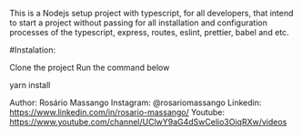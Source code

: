 This is a Nodejs setup project with typescript, for all developers, that intend to start a project without passing for all installation and configuration processes of the typescript, express, routes, eslint, prettier, babel and etc.


#Instalation:

Clone the project
Run the command below

yarn install


Author: Rosário Massango
Instagram: @rosariomassango
Linkedin: https://www.linkedin.com/in/rosario-massango/
Youtube: https://www.youtube.com/channel/UClwY9aG4dSwCelio3OiqRXw/videos
